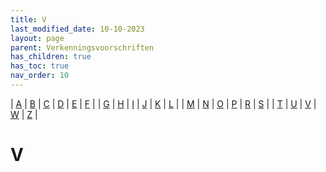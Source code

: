 ```yaml
---
title: V
last_modified_date: 10-10-2023
layout: page
parent: Verkenningsvoorschriften
has_children: true
has_toc: true
nav_order: 10
---
```


| [A](../A/A.html) | [B](../B/B.html) | [C](../C/C.html) | [D](../D/D.html) | [E](../E/E.html) | [F](../F/F.html) |
| [G](../G/G.html) | [H](../H/H.html) | [I](../I/I.html) | [J](../J/J.html) | [K](../K/K.html) | [L](../L/L.html) |
| [M](../M/M.html) | [N](../N/N.html) | [O](../O/O.html) | [P](../P/P.html) | [R](../R/R.html) | [S](../S/S.html) |
| [T](../T/T.html) | [U](../U/U.html) | [V](../V/V.html) | [W](../W/W.html) | [Z](../Z/Z.html) |

V
=

<!--

|     |     |     |     |     |
| --- | --- | --- | --- | --- |

| [![](Vaargeul/Vaargeul_125x100.bmp)](Vaargeul/Vaargeul.html)<br>[Vaargeul](Vaargeul/Vaargeul.html)
| [![](../K/Kanaal/vv_0381_125x100.jpg)](Vaart/Vaart.html)<br>[Vaart](Vaart/Vaart.html)
Vakantiepark
| [![](Varens/Varens_125x100.jpg)](Varens/Varens.html)<br>[Varens](Varens/Varens.html)
| [![](Veer/vv_0305_125x100.jpg)](Veer/Veer.html)<br>[Veer](Veer/Veer.html)
Veerdienst
| [![](../../images/foto-niet-beschikbaar.jpg)](Veetunnel/Veetunnel.html)<br>[Veetunnel](Veetunnel/Veetunnel.html)
| [![](../../images/foto-niet-beschikbaar.jpg)](Veiling/Veiling.html)<br>[Veiling](Veiling/Veiling.html)
| [![](Veld/Veld_125x100.bmp)](Veld/Veld.html)<br>[Veld](Veld/Veld.html)
| [![](../../images/foto-niet-beschikbaar.jpg)](Veldnaam/Veldnaam.html)<br>[Veldnaam](Veldnaam/Veldnaam.html)
| [![](Ven/vv_0319_125x100.jpg)](Ven/Ven.html)<br>[Ven](Ven/Ven.html)
Verdedigingswerk
| [![](Verkeersgeleider/verkeersgeleider2_125x100.jpg)](Verkeersgeleider/Verkeersgeleider.html)<br>[Verkeersgeleider](Verkeersgeleider/Verkeersgeleider.html)
| [![](../K/Knooppunt/Knooppunt_125x100.jpg)](Verkeersknooppunt,Verkeersplein/Verkeersknooppunt,Verkeersplein.html)<br>[Verkeersknooppunt / Verkeersplein](Verkeersknooppunt,Verkeersplein/Verkeersknooppunt,Verkeersplein.html)
| [![](Verkeerstoren/vv_0227_125x100.jpg)](Verkeerstoren/Verkeerstoren.html)<br>[Verkeerstoren](Verkeerstoren/Verkeerstoren.html)
| [![](Verkenning_van_toponiemen/toponiemen_100x100.jpg)](Verkenning_van_toponiemen/Verkenning_van_toponiemen.html)<br>[Verkenning van toponiemen](Verkenning_van_toponiemen/Verkenning_van_toponiemen.html)
| [![](../../images/foto-niet-beschikbaar.jpg)](Verrijdbaar_warenhuis/Verrijdbaar_warenhuis.html)<br>[Verrijdbaar warenhuis](Verrijdbaar_warenhuis/Verrijdbaar_warenhuis.html)
| [![](../../images/foto-niet-beschikbaar.jpg)](Versterkt_talud/Versterkt_talud.html)<br>[Versterkt talud](Versterkt_talud/Versterkt_talud.html)
| [![](Verzorgingsplaats/verzorgingsplaats_125x100.jpg)](Verzorgingsplaats/Verzorgingsplaats.html)<br>[Verzorgingsplaats](Verzorgingsplaats/Verzorgingsplaats.html)
| [![](Viaduct/vv_0160_125x100.jpg)](Viaduct/Viaduct.html)<br>[Viaduct](Viaduct/Viaduct.html)
| [![](../../images/foto-niet-beschikbaar.jpg)](Vijver/Vijver.html)<br>[Vijver](Vijver/Vijver.html)
| [![](Viskwekerij/Viskwekerij_125x100.jpg)](Viskwekerij/Viskwekerij.html)<br>[Viskwekerij](Viskwekerij/Viskwekerij.html)
| [![](Vistrap/Vistrap_125x100.jpg)](Vistrap/Vistrap.html)<br>[Vistrap](Vistrap/Vistrap.html)
| [](Visvijver/Visvijver.html)<br>[Visvijver](Visvijver/Visvijver.html)
Visvijvercomplex
| [![](../../images/foto-niet-beschikbaar.jpg)](Vlampijp/Vlampijp.html)<br>[Vlampijp](Vlampijp/Vlampijp.html)
| [![](Vliedberg/Vliedberg_125x100.bmp)](Vliedberg/Vliedberg.html)<br>[Vliedberg](Vliedberg/Vliedberg.html)
| [![](Vliegveld/vv_0227_125x100.jpg)](Vliegveld/Vliegveld.html)<br>[Vliegveld / Luchthaven](Vliegveld/Vliegveld.html)
| [![](../../images/foto-niet-beschikbaar.jpg)](Vloeiveld/Vloeiveld.html)<br>[Vloeiveld](Vloeiveld/Vloeiveld.html)
| [![](../../images/foto-niet-beschikbaar.jpg)](Vluchthaven/Vluchthaven.html)<br>[Vluchthaven](Vluchthaven/Vluchthaven.html)
| [![](../../images/foto-niet-beschikbaar.jpg)](Vluchtheuvel/Vluchtheuvel.html)<br>[Vluchtheuvel](Vluchtheuvel/Vluchtheuvel.html)
| [![](Voetbrug/vv_0762_125x100.jpg)](Voetbrug/Voetbrug.html)<br>[Voetbrug](Voetbrug/Voetbrug.html)
| [![](Voetgangersgebied/vv_0488_125x100.jpg)](Voetgangersgebied/Voetgangersgebied.html)<br>[Voetgangersgebied](Voetgangersgebied/Voetgangersgebied.html)
| [![](Voetgangerstunnel/voetgangerstunnel_100x125.jpg)](Voetgangerstunnel/Voetgangerstunnel.html)<br>[Voetgangerstunnel](Voetgangerstunnel/Voetgangerstunnel.html)
| [![](Voetpad/Voetpad4_125x100.jpg)](Voetpad/Voetpad.html)<br>[Voetpad](Voetpad/Voetpad.html)
| [![](../../images/foto-niet-beschikbaar.jpg)](Voetveer/Voetveer.html)<br>[Voetveer](Voetveer/Voetveer.html)
| [![](Vogelkijkhut/vogelkijkhut_125x94.jpg)](Vogelkijkhut/Vogelkijkhut.html)<br>[Vogelkijkhut](Vogelkijkhut/Vogelkijkhut.html)
| [![](Volkstuinen_Volkstuincomplex/Volkstuinen_Volkstuincomplex_125x100.bmp)](Volkstuinen_Volkstuincomplex/Volkstuinen_Volkstuincomplex.html)<br>[Volkstuinen / Volkstuincomplex](Volkstuinen_Volkstuincomplex/Volkstuinen_Volkstuincomplex.html)
Volkstuinpark
| [![](Vonder/vv_0322_125x100.jpg)](Vonder/Vonder.html)<br>[Vonder](Vonder/Vonder.html)
Voorbeelden_in_ArcMap
| [![](../../images/foto-niet-beschikbaar.jpg)](Vuil(nis)stortplaats/Vuil(nis)stortplaats.html)<br>[Vuil(nis)stortplaats](Vuil(nis)stortplaats/Vuil(nis)stortplaats.html)
| [![](../T/Toren/vv_0300_125x100.jpg)](Vuurtoren/Vuurtoren.html)<br>[Vuurtoren](Vuurtoren/Vuurtoren.html)

-->
